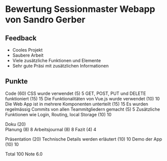 # Bewertung Sessionmaster Webapp von Sandro Gerber

## Feedback

+ Cooles Projekt
+ Saubere Arbeit
+ Viele zusätzliche Funktionen und Elemente
+ Sehr gute Präsi mit zusätzlichen Informationen


## Punkte

Code (60)
CSS wurde verwendet (5)                                             5
GET, POST, PUT und DELETE funktioniert (15)                         15
Die Funktionalitäten von Vue.js wurde verwendet (10)                10
Die Web App ist in mehrere Komponenten unterteilt (15)              15
Es wurden regelmässig Commits von allen Teammitgliedern gemacht (5) 5
Zusätzliche Funktionen wie Login, Routing, local Storage (10)       10

Doku (20)                                                           
Planung (8)                                                         8
Arbeitsjournal (8)                                                  8
Fazit (4)                                                           4

Präsentation (20)
Technische Details werden erläutert (10)                            10
Demo der App (10)                                                   10

Total                                                               100
Note                                                                6.0
